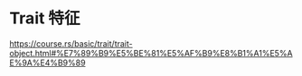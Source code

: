 # Trait 特征

<https://course.rs/basic/trait/trait-object.html#%E7%89%B9%E5%BE%81%E5%AF%B9%E8%B1%A1%E5%AE%9A%E4%B9%89>
